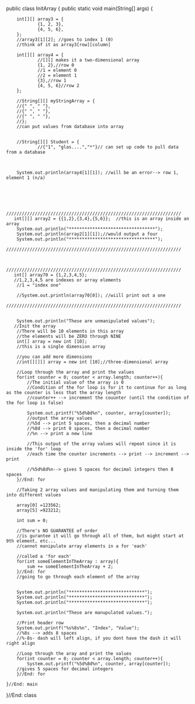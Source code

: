 public class InitArray {
    public static void main(String[] args) {

        int[][] array3 = {
                {1, 2, 3},
                {4, 5, 6},
        };
        //array3[1][2]; //goes to index 1 (0)
        //think of it as array3[row][column]

        int[][] array4 = {
                //[][] makes it a two-dimensional array
                {1, 2},//row 0
                //1 = element 0
                //2 = element 1
                {3},//row 1
                {4, 5, 6}//row 2
        };

        //String[][] myStringArray = {
        //{" ", " "},
        //{" ", " "},
        //{" ", " "},
        //};
        //can put values from database into array
        
        
        //String[][] Student = {
                //{"1", "glas....","*"}// can set up code to pull data from a database

        
        
        System.out.println(array4[1][1]); //will be an error--> row 1, element 1 (n/a)
        
        
        
        
        
        ///////////////////////////////////////////////////////////////////
       int[][] array2 = {{1,2},{3,4},{5,6}};  //this is an array inside an array
        System.out.println("*********************************");
        System.out.println(array2[1][1]);//would output a four
        System.out.println("*********************************");
        ///////////////////////////////////////////////////////////////////


        ///////////////////////////////////////////////////////////////////
       int[] array70 = {1,2,3,4,5};
       //1,2,3,4,5 are indexes or array elements
        //1 = "index one"

        //System.out.println(array70[0]); //wiill print out a one
        ///////////////////////////////////////////////////////////////////


        System.out.println("These are unmanipulated values");
       //Init the array
        //There will be 10 elements in this array
        //the elements will be ZERO through NINE
        int[] array = new int [10];
        //this is a single dimension array

        //you can add more dimensions
        //int[][][] array = new int [10];//three-dimensional array

        //Loop through the array and print the values
        for(int counter = 0; counter < array.length; counter++){
            //The initial value of the array is 0
            //Condition of the for loop is for it to continue for as long as the counter is less that the array length
            //counter++ --> increment the couunter (until the condition of the for loop is false)
            
            System.out.printf("%5d%8d%n", counter, array[counter]);
            //output the array values
            //%5d --> print 5 spaces, then a decimal number
            //%8d --> print 8 spaces, then a decimal number
            //%n --> print a new line
            
            //This output of the array values will repeat since it is inside the 'for' loop
            //each time the counter increments --> print --> increment --> print
            
            //%5d%8d%n--> gives 5 spaces for decimal integers then 8 spaces
        }//End: for

        //Taking 2 array values and manipulating them and turning them into different values
        
        array[0] =123562;
        array[5] =923212;

        int sum = 0;

        //There's NO GUARANTEE of order
        //is gurantee it will go through all of them, but might start at 9th element, etc...
        //cannot manipulate array elements in a for 'each'

        //called a 'for each'
        for(int someElementInTheArray : array){
            sum += someElementInTheArray + 2;
        }//End: for
        //going to go through each element of the array

        
        System.out.println("*****************************");
        System.out.println("*****************************");
        System.out.println("*****************************");

        System.out.println("These are manupulated values.");

        //Print header row
        System.out.printf("%s%8s%n", "Index", "Value");
        //%8s --> adds 8 spaces
        //%-8s- dash will left align, if you dont have the dash it will right align

        //Loop through the aray and print the values
        for(int counter = 0; counter < array.length; counter++){
            System.out.printf("%5d%8d%n", counter, array[counter]);
        //gives 5 spaces for decimal integers
        }//End: for

    }//End: main
}//End: class
